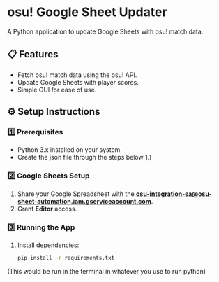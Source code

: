# osu! Google Sheet Updater

A Python application to update Google Sheets with osu! match data.

## 📋 Features

- Fetch osu! match data using the osu! API.
- Update Google Sheets with player scores.
- Simple GUI for ease of use.

## ⚙️ Setup Instructions

### 1️⃣ **Prerequisites**
- Python 3.x installed on your system.
- Create the json file through the steps below
  1.) 

### 2️⃣ **Google Sheets Setup**
1. Share your Google Spreadsheet with the **osu-integration-sa@osu-sheet-automation.iam.gserviceaccount.com**.
2. Grant **Editor** access.

### 3️⃣ **Running the App**
1. Install dependencies:

   ```bash
   pip install -r requirements.txt
(This would be run in the terminal in whatever you use to run python)

